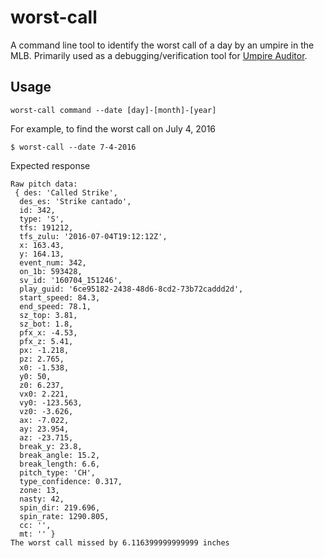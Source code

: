 # worst-call

A command line tool to identify the worst call of a day by an umpire in the MLB. Primarily used as a debugging/verification tool for [Umpire Auditor](https://github.com/dyep49/Angular-Umpire-Auditor/).

## Usage 
```
worst-call command --date [day]-[month]-[year]
```

For example, to find the worst call on July 4, 2016
```
$ worst-call --date 7-4-2016
```
Expected response
```
Raw pitch data: 
 { des: 'Called Strike',
  des_es: 'Strike cantado',
  id: 342,
  type: 'S',
  tfs: 191212,
  tfs_zulu: '2016-07-04T19:12:12Z',
  x: 163.43,
  y: 164.13,
  event_num: 342,
  on_1b: 593428,
  sv_id: '160704_151246',
  play_guid: '6ce95182-2438-48d6-8cd2-73b72caddd2d',
  start_speed: 84.3,
  end_speed: 78.1,
  sz_top: 3.81,
  sz_bot: 1.8,
  pfx_x: -4.53,
  pfx_z: 5.41,
  px: -1.218,
  pz: 2.765,
  x0: -1.538,
  y0: 50,
  z0: 6.237,
  vx0: 2.221,
  vy0: -123.563,
  vz0: -3.626,
  ax: -7.022,
  ay: 23.954,
  az: -23.715,
  break_y: 23.8,
  break_angle: 15.2,
  break_length: 6.6,
  pitch_type: 'CH',
  type_confidence: 0.317,
  zone: 13,
  nasty: 42,
  spin_dir: 219.696,
  spin_rate: 1290.805,
  cc: '',
  mt: '' }
The worst call missed by 6.116399999999999 inches
```
